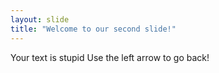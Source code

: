 ```yaml
---
layout: slide
title: "Welcome to our second slide!"
---
```

Your text is stupid
Use the left arrow to go back!
